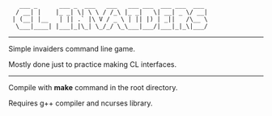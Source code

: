 ```
   ___ _      ___ _  ___   ___   ___ ___  ___ ___  ___ 
  / __| |    |_ _| \| \ \ / /_\ |_ _|   \| __| _ \/ __|
 | (__| |__   | || .` |\ V / _ \ | || |) | _||   /\__ \
  \___|____| |___|_|\_| \_/_/ \_\___|___/|___|_|_\|___/                                                      
```
___

Simple invaiders command line game.

Mostly done just to practice making CL interfaces.
___

Compile with **make** command in the root directory.

Requires g++ compiler and ncurses library.
